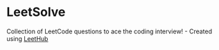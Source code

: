 # LeetSolve
Collection of LeetCode questions to ace the coding interview! - Created using [LeetHub](https://github.com/QasimWani/LeetHub)
